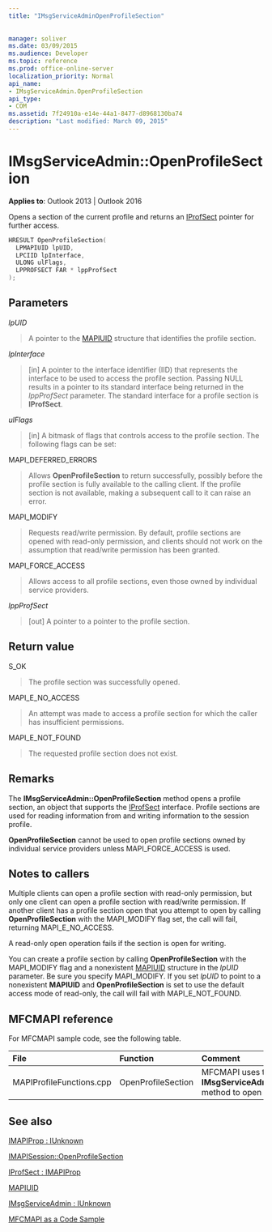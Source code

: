```yaml
---
title: "IMsgServiceAdminOpenProfileSection"
 
 
manager: soliver
ms.date: 03/09/2015
ms.audience: Developer
ms.topic: reference
ms.prod: office-online-server
localization_priority: Normal
api_name:
- IMsgServiceAdmin.OpenProfileSection
api_type:
- COM
ms.assetid: 7f24910a-e14e-44a1-8477-d8968130ba74
description: "Last modified: March 09, 2015"
---
```


# IMsgServiceAdmin::OpenProfileSection

  
  
**Applies to**: Outlook 2013 | Outlook 2016 
  
Opens a section of the current profile and returns an [IProfSect](iprofsectimapiprop.md) pointer for further access. 
  
```cpp
HRESULT OpenProfileSection(
  LPMAPIUID lpUID,
  LPCIID lpInterface,
  ULONG ulFlags,
  LPPROFSECT FAR * lppProfSect
);
```

## Parameters

 _lpUID_
  
> A pointer to the [MAPIUID](mapiuid.md) structure that identifies the profile section. 
    
 _lpInterface_
  
> [in] A pointer to the interface identifier (IID) that represents the interface to be used to access the profile section. Passing NULL results in a pointer to its standard interface being returned in the  _lppProfSect_ parameter. The standard interface for a profile section is **IProfSect**.
    
 _ulFlags_
  
> [in] A bitmask of flags that controls access to the profile section. The following flags can be set:
    
MAPI_DEFERRED_ERRORS 
  
> Allows **OpenProfileSection** to return successfully, possibly before the profile section is fully available to the calling client. If the profile section is not available, making a subsequent call to it can raise an error. 
    
MAPI_MODIFY 
  
> Requests read/write permission. By default, profile sections are opened with read-only permission, and clients should not work on the assumption that read/write permission has been granted. 
    
MAPI_FORCE_ACCESS
  
> Allows access to all profile sections, even those owned by individual service providers.
    
 _lppProfSect_
  
> [out] A pointer to a pointer to the profile section.
    
## Return value

S_OK 
  
> The profile section was successfully opened.
    
MAPI_E_NO_ACCESS 
  
> An attempt was made to access a profile section for which the caller has insufficient permissions.
    
MAPI_E_NOT_FOUND 
  
> The requested profile section does not exist.
    
## Remarks

The **IMsgServiceAdmin::OpenProfileSection** method opens a profile section, an object that supports the [IProfSect](iprofsectimapiprop.md) interface. Profile sections are used for reading information from and writing information to the session profile. 
  
 **OpenProfileSection** cannot be used to open profile sections owned by individual service providers unless MAPI_FORCE_ACCESS is used. 
  
## Notes to callers

Multiple clients can open a profile section with read-only permission, but only one client can open a profile section with read/write permission. If another client has a profile section open that you attempt to open by calling **OpenProfileSection** with the MAPI_MODIFY flag set, the call will fail, returning MAPI_E_NO_ACCESS. 
  
A read-only open operation fails if the section is open for writing. 
  
You can create a profile section by calling **OpenProfileSection** with the MAPI_MODIFY flag and a nonexistent [MAPIUID](mapiuid.md) structure in the  _lpUID_ parameter. Be sure you specify MAPI_MODIFY. If you set  _lpUID_ to point to a nonexistent **MAPIUID** and **OpenProfileSection** is set to use the default access mode of read-only, the call will fail with MAPI_E_NOT_FOUND. 
  
## MFCMAPI reference

For MFCMAPI sample code, see the following table.
  
|**File**|**Function**|**Comment**|
|:-----|:-----|:-----|
|MAPIProfileFunctions.cpp  <br/> |OpenProfileSection  <br/> |MFCMAPI uses the **IMsgServiceAdmin::OpenProfileSection** method to open a profile section.  <br/> |
   
## See also



[IMAPIProp : IUnknown](imapipropiunknown.md)
  
[IMAPISession::OpenProfileSection](imapisession-openprofilesection.md)
  
[IProfSect : IMAPIProp](iprofsectimapiprop.md)
  
[MAPIUID](mapiuid.md)
  
[IMsgServiceAdmin : IUnknown](imsgserviceadminiunknown.md)


[MFCMAPI as a Code Sample](mfcmapi-as-a-code-sample.md)

